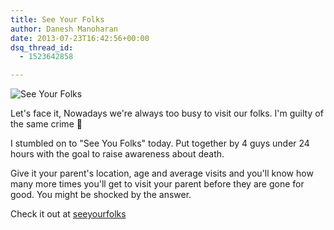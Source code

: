 ```yaml
---
title: See Your Folks
author: Danesh Manoharan
date: 2013-07-23T16:42:56+00:00
dsq_thread_id:
  - 1523642858

---
```

![See Your Folks](/wp-content/uploads/2013/07/seeyourfolks-20130724-0026-450x142.png)

Let's face it, Nowadays we're always too busy to visit our folks. I'm guilty of the same crime 🙁

I stumbled on to "See You Folks" today. Put together by 4 guys under 24 hours with the goal to raise awareness about death.

Give it your parent's location, age and average visits and you'll know how many more times you'll get to visit your parent before they are gone for good. You might be shocked by the answer.

Check it out at [seeyourfolks][2]

 [1]: /wp-content/uploads/2013/07/seeyourfolks-20130724-0026.png
 [2]: http://seeyourfolks.com/
